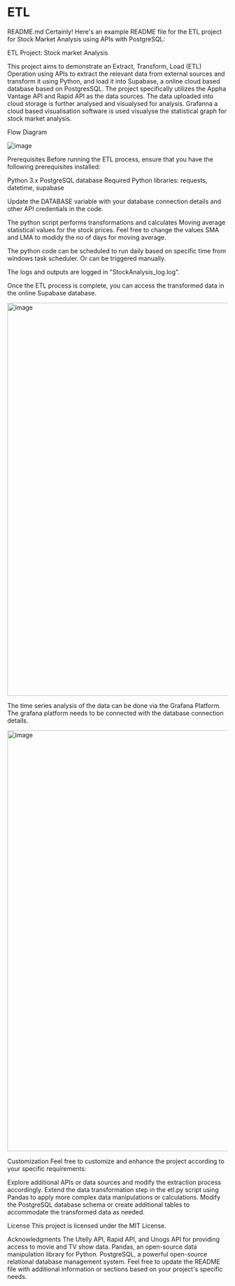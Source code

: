 # ETL
README.md
Certainly! Here's an example README file for the ETL project for Stock Market Analysis using APIs with PostgreSQL:

ETL Project: Stock market Analysis 

This project aims to demonstrate an Extract, Transform, Load (ETL) Operation using APIs to extract the relevant data from external sources and transform it using Python, and load it into Supabase, a online cloud based database based on PostgresSQL. The project specifically utilizes the Appha Vantage API and Rapid API as the data sources. The data uploaded into cloud storage is further analysed and visualysed for analysis. Grafanna a cloud based visualisation software is used visualyse the statistical graph for stock market analysis.

Flow Diagram

![image](https://github.com/1999tanveer/ETL/assets/22239682/9c2ae5bf-3071-48f9-8386-9341e6ab96ac)



Prerequisites Before running the ETL process, ensure that you have the following prerequisites installed:

Python 3.x PostgreSQL database Required Python libraries:  requests, datetime, supabase

Update the DATABASE variable with your database connection details and other API credentials in the code.

The python script performs transformations and calculates Moving average statistical values for the stock prices. Feel free to change the values SMA and LMA to modidy the no of days for moving average.

The python code can be scheduled to run daily based on specific time from windows task scheduler. Or can be triggered manually.

The logs and outputs are logged in "StockAnalysis_log.log".

Once the ETL process is complete, you can access the transformed data in the online Supabase database.

<img width="896" alt="image" src="https://github.com/1999tanveer/ETL/assets/22239682/741e09bc-dbd6-4a33-bf39-92bba04d3fa7">

The time series analysis of the data can be done via the Grafana Platform. The grafana platform needs to be connected with the database connection details.

<img width="960" alt="image" src="https://github.com/1999tanveer/ETL/assets/22239682/e08dc64a-bd19-4b9c-aed2-8de084d84580">


Customization Feel free to customize and enhance the project according to your specific requirements:

Explore additional APIs or data sources and modify the extraction process accordingly. Extend the data transformation step in the etl.py script using Pandas to apply more complex data manipulations or calculations. Modify the PostgreSQL database schema or create additional tables to accommodate the transformed data as needed.

License This project is licensed under the MIT License.

Acknowledgments The Utelly API, Rapid API, and Unogs API for providing access to movie and TV show data. Pandas, an open-source data manipulation library for Python. PostgreSQL, a powerful open-source relational database management system. Feel free to update the README file with additional information or sections based on your project's specific needs.
